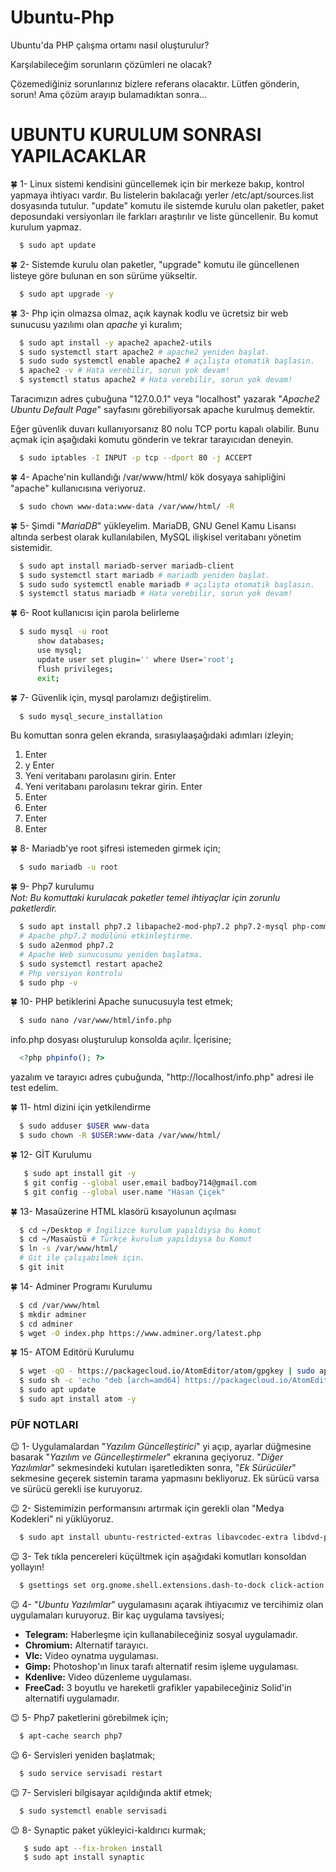 
# Ubuntu-Php
Ubuntu'da PHP çalışma ortamı nasıl oluşturulur?

Karşılabileceğim sorunların çözümleri ne olacak?

Çözemediğiniz sorunlarınız bizlere referans olacaktır. Lütfen gönderin, sorun! Ama çözüm arayıp bulamadıktan sonra...

# UBUNTU KURULUM SONRASI YAPILACAKLAR

:four_leaf_clover: 1-  Linux sistemi kendisini güncellemek için bir merkeze bakıp, kontrol yapmaya ihtiyacı vardır. Bu listelerin bakılacağı yerler /etc/apt/sources.list dosyasında tutulur. "update" komutu ile sistemde kurulu olan paketler, paket deposundaki versiyonları ile farkları araştırılır ve liste güncellenir. Bu komut kurulum yapmaz.

```bash
  $ sudo apt update
```

:four_leaf_clover: 2- Sistemde kurulu olan paketler, "upgrade" komutu ile güncellenen listeye göre bulunan en son sürüme yükseltir.

```bash  
  $ sudo apt upgrade -y
```

:four_leaf_clover: 3- Php için olmazsa olmaz, açık kaynak kodlu ve ücretsiz bir web sunucusu yazılımı olan *apache* yi kuralım;

```bash
  $ sudo apt install -y apache2 apache2-utils
  $ sudo systemctl start apache2 # apache2 yeniden başlat.
  $ sudo sudo systemctl enable apache2 # açılışta otomatik başlasın.
  $ apache2 -v # Hata verebilir, sorun yok devam!
  $ systemctl status apache2 # Hata verebilir, sorun yok devam!
```

Taracımızın adres çubuğuna "127.0.0.1" veya "localhost" yazarak "*Apache2 Ubuntu Default Page*" sayfasını görebiliyorsak apache kurulmuş demektir.

Eğer güvenlik duvarı kullanıyorsanız 80 nolu TCP portu kapalı olabilir. Bunu açmak için aşağıdaki komutu gönderin ve tekrar tarayıcıdan deneyin.

```bash
  $ sudo iptables -I INPUT -p tcp --dport 80 -j ACCEPT
```

:four_leaf_clover: 4- Apache'nin kullandığı /var/www/html/ kök dosyaya sahipliğini "apache" kullanıcısına veriyoruz.

```bash
  $ sudo chown www-data:www-data /var/www/html/ -R
```

:four_leaf_clover: 5- Şimdi "*MariaDB*" yükleyelim. MariaDB, GNU Genel Kamu Lisansı altında serbest olarak kullanılabilen, MySQL ilişkisel veritabanı yönetim sistemidir.

```bash
  $ sudo apt install mariadb-server mariadb-client
  $ sudo systemctl start mariadb # mariadb yeniden başlat.
  $ sudo sudo systemctl enable mariadb # açılışta otomatik başlasın.
  $ systemctl status mariadb # Hata verebilir, sorun yok devam!
```

:four_leaf_clover: 6- Root kullanıcısı için parola belirleme

```bash
  $ sudo mysql -u root
      show databases;
      use mysql;
      update user set plugin='' where User='root';
      flush privileges;
      exit;
```

:four_leaf_clover: 7- Güvenlik için, mysql parolamızı değiştirelim.

```bash
  $ sudo mysql_secure_installation   
```
Bu komuttan sonra gelen ekranda, sırasıylaaşağıdaki adımları izleyin;<br>

 1. Enter<br>
 2. y Enter
 3. Yeni veritabanı parolasını girin. Enter <br>
 4. Yeni veritabanı parolasını tekrar girin. Enter <br>
 5. Enter <br>
 6. Enter <br>
 7. Enter <br>
 8. Enter <br>

:four_leaf_clover: 8- Mariadb'ye root şifresi istemeden girmek için;

```bash
  $ sudo mariadb -u root
```

:four_leaf_clover: 9- Php7 kurulumu<br>
*Not: Bu komuttaki kurulacak paketler temel ihtiyaçlar için zorunlu paketlerdir.*

```bash
  $ sudo apt install php7.2 libapache2-mod-php7.2 php7.2-mysql php-common php7.2-cli php7.2-common php7.2-json php7.2-opcache php7.2-readline
  # Apache php7.2 modülünü etkinleştirme.
  $ sudo a2enmod php7.2
  # Apache Web sunucusunu yeniden başlatma.
  $ sudo systemctl restart apache2
  # Php versiyon kontrolu
  $ sudo php -v
```

:four_leaf_clover: 10- PHP betiklerini Apache sunucusuyla test etmek;

```bash
  $ sudo nano /var/www/html/info.php
```
info.php dosyası oluşturulup konsolda açılır. İçerisine;

```php
  <?php phpinfo(); ?>
```
yazalım ve tarayıcı adres çubuğunda, "http://localhost/info.php" adresi ile test edelim.

:four_leaf_clover: 11- html dizini için yetkilendirme

```bash
  $ sudo adduser $USER www-data
  $ sudo chown -R $USER:www-data /var/www/html/
```

:four_leaf_clover: 12- GİT Kurulumu

```bash
   $ sudo apt install git -y
   $ git config --global user.email badboy714@gmail.com
   $ git config --global user.name "Hasan Çiçek"
```

:four_leaf_clover: 13- Masaüzerine HTML klasörü kısayolunun açılması

```bash
  $ cd ~/Desktop # İngilizce kurulum yapıldıysa bu komut
  $ cd ~/Masaüstü # Türkçe kurulum yapıldıysa bu Komut
  $ ln -s /var/www/html/
  # Git ile çalışabilmek için.
  $ git init
```

:four_leaf_clover: 14- Adminer Programı Kurulumu

```bash
  $ cd /var/www/html
  $ mkdir adminer
  $ cd adminer
  $ wget -O index.php https://www.adminer.org/latest.php
```

:four_leaf_clover: 15- ATOM Editörü Kurulumu

```bash
  $ wget -qO - https://packagecloud.io/AtomEditor/atom/gpgkey | sudo apt-key add -
  $ sudo sh -c 'echo "deb [arch=amd64] https://packagecloud.io/AtomEditor/atom/any/ any main" > /etc/apt/sources.list.d/atom.list'
  $ sudo apt update
  $ sudo apt install atom -y
```

### PÜF NOTLARI

:wink: 1- Uygulamalardan "*Yazılım Güncelleştirici*" yi açıp, ayarlar düğmesine basarak "*Yazılım ve Güncelleştirmeler*" ekranına geçiyoruz. "*Diğer Yazılımlar*" sekmesindeki kutuları işaretledikten sonra, "*Ek Sürücüler*" sekmesine geçerek sistemin tarama yapmasını bekliyoruz. Ek sürücü varsa ve sürücü gerekli ise kuruyoruz.

:wink: 2- Sistemimizin performansını artırmak için gerekli olan "Medya Kodekleri" ni yüklüyoruz.

```bash
  $ sudo apt install ubuntu-restricted-extras libavcodec-extra libdvd-pkg
```

:wink: 3- Tek tıkla pencereleri küçültmek için aşağıdaki komutları konsoldan yollayın!

```bash
  $ gsettings set org.gnome.shell.extensions.dash-to-dock click-action 'minimize'
```

:wink: 4- "*Ubuntu Yazılımlar*" uygulamasını açarak ihtiyacımız ve tercihimiz olan uygulamaları kuruyoruz. Bir kaç uygulama tavsiyesi;

- **Telegram:** Haberleşme için kullanabileceğiniz sosyal uygulamadır.
 - **Chromium:** Alternatif tarayıcı.
 - **Vlc:** Video oynatma uygulaması.
 - **Gimp:** Photoshop'ın linux tarafı alternatif resim işleme uygulaması.
 - **Kdenlive:** Video düzenleme uygulaması.
 - **FreeCad:** 3 boyutlu ve hareketli grafikler yapabileceğiniz Solid'in alternatifi uygulamadır.

:wink: 5- Php7 paketlerini görebilmek için;

```bash
  $ apt-cache search php7
```

:wink: 6- Servisleri yeniden başlatmak;

```bash
  $ sudo service servisadi restart
```

:wink: 7- Servisleri bilgisayar açıldığında aktif etmek;

```bash
  $ sudo systemctl enable servisadi
```

:wink: 8- Synaptic paket yükleyici-kaldırıcı kurmak;

```bash
   $ sudo apt --fix-broken install
   $ sudo apt install synaptic
```
